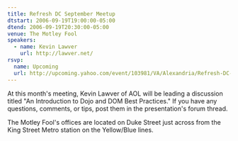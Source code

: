 ```yaml
---
title: Refresh DC September Meetup
dtstart: 2006-09-19T19:00:00-05:00
dtend: 2006-09-19T20:30:00-05:00
venue: The Motley Fool
speakers:
  - name: Kevin Lawver
    url: http://lawver.net/
rsvp:
  name: Upcoming
  url: http://upcoming.yahoo.com/event/103981/VA/Alexandria/Refresh-DC-September-Meetup/The-Motley-Fool/
---
```


At this month's meeting, Kevin Lawver of AOL will be leading a discussion titled "An Introduction to Dojo and DOM Best Practices." If you have any questions, comments, or tips, post them in the presentation's forum thread.

The Motley Fool's offices are located on Duke Street just across from the King Street Metro station on the Yellow/Blue lines.
